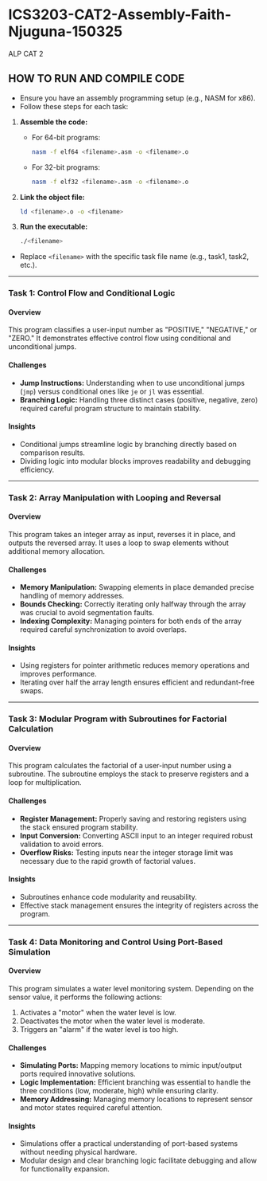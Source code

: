 # ICS3203-CAT2-Assembly-Faith-Njuguna-150325
ALP CAT 2

## HOW TO RUN AND COMPILE CODE  

- Ensure you have an assembly programming setup (e.g., NASM for x86).  
- Follow these steps for each task:  

1. **Assemble the code:**  
   - For 64-bit programs:  
     ```bash  
     nasm -f elf64 <filename>.asm -o <filename>.o  
     ```  
   - For 32-bit programs:  
     ```bash  
     nasm -f elf32 <filename>.asm -o <filename>.o  
     ```  

2. **Link the object file:**  
   ```bash  
   ld <filename>.o -o <filename>  
   ```  

3. **Run the executable:**  
   ```bash  
   ./<filename>  
   ```  

- Replace `<filename>` with the specific task file name (e.g., task1, task2, etc.).  

---

### Task 1: Control Flow and Conditional Logic  
#### Overview  
This program classifies a user-input number as "POSITIVE," "NEGATIVE," or "ZERO." It demonstrates effective control flow using conditional and unconditional jumps.  

#### Challenges  
- **Jump Instructions:** Understanding when to use unconditional jumps (`jmp`) versus conditional ones like `je` or `jl` was essential.  
- **Branching Logic:** Handling three distinct cases (positive, negative, zero) required careful program structure to maintain stability.  

#### Insights  
- Conditional jumps streamline logic by branching directly based on comparison results.  
- Dividing logic into modular blocks improves readability and debugging efficiency.  

---

### Task 2: Array Manipulation with Looping and Reversal  
#### Overview  
This program takes an integer array as input, reverses it in place, and outputs the reversed array. It uses a loop to swap elements without additional memory allocation.  

#### Challenges  
- **Memory Manipulation:** Swapping elements in place demanded precise handling of memory addresses.  
- **Bounds Checking:** Correctly iterating only halfway through the array was crucial to avoid segmentation faults.  
- **Indexing Complexity:** Managing pointers for both ends of the array required careful synchronization to avoid overlaps.  

#### Insights  
- Using registers for pointer arithmetic reduces memory operations and improves performance.  
- Iterating over half the array length ensures efficient and redundant-free swaps.  

---

### Task 3: Modular Program with Subroutines for Factorial Calculation  
#### Overview  
This program calculates the factorial of a user-input number using a subroutine. The subroutine employs the stack to preserve registers and a loop for multiplication.  

#### Challenges  
- **Register Management:** Properly saving and restoring registers using the stack ensured program stability.  
- **Input Conversion:** Converting ASCII input to an integer required robust validation to avoid errors.  
- **Overflow Risks:** Testing inputs near the integer storage limit was necessary due to the rapid growth of factorial values.  

#### Insights  
- Subroutines enhance code modularity and reusability.  
- Effective stack management ensures the integrity of registers across the program.  

---

### Task 4: Data Monitoring and Control Using Port-Based Simulation  
#### Overview  
This program simulates a water level monitoring system. Depending on the sensor value, it performs the following actions:  
1. Activates a "motor" when the water level is low.  
2. Deactivates the motor when the water level is moderate.  
3. Triggers an "alarm" if the water level is too high.  

#### Challenges  
- **Simulating Ports:** Mapping memory locations to mimic input/output ports required innovative solutions.  
- **Logic Implementation:** Efficient branching was essential to handle the three conditions (low, moderate, high) while ensuring clarity.  
- **Memory Addressing:** Managing memory locations to represent sensor and motor states required careful attention.  

#### Insights  
- Simulations offer a practical understanding of port-based systems without needing physical hardware.  
- Modular design and clear branching logic facilitate debugging and allow for functionality expansion.  
